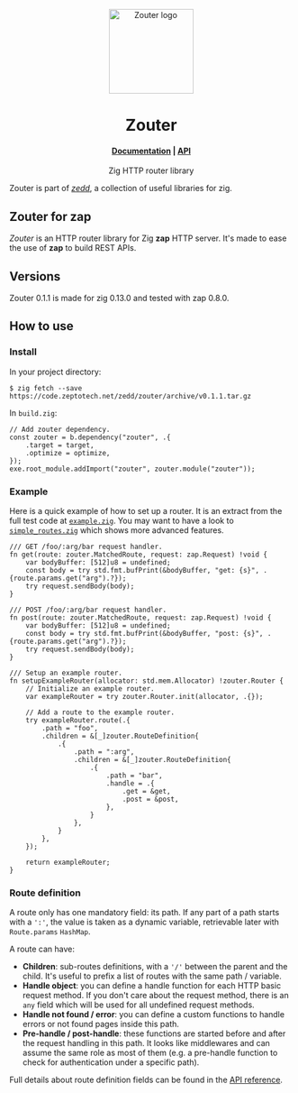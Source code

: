 <p align="center">
	<a href="https://code.zeptotech.net/zedd/zouter">
		<picture>
			<img alt="Zouter logo" width="150" src="https://code.zeptotech.net/zedd/zouter/raw/branch/main/logo.svg" />
		</picture>
	</a>
</p>

<h1 align="center">
	Zouter
</h1>

<h4 align="center">
	<a href="https://code.zeptotech.net/zedd/zouter">Documentation</a>
|
	<a href="https://zedd.zeptotech.net/zouter/api">API</a>
</h4>

<p align="center">
	Zig HTTP router library
</p>

Zouter is part of [_zedd_](https://code.zeptotech.net/zedd), a collection of useful libraries for zig.

## Zouter for zap

_Zouter_ is an HTTP router library for Zig **zap** HTTP server. It's made to ease the use of **zap** to build REST APIs.

## Versions

Zouter 0.1.1 is made for zig 0.13.0 and tested with zap 0.8.0.

## How to use

### Install

In your project directory:

```shell
$ zig fetch --save https://code.zeptotech.net/zedd/zouter/archive/v0.1.1.tar.gz
```

In `build.zig`:

```zig
// Add zouter dependency.
const zouter = b.dependency("zouter", .{
	.target = target,
	.optimize = optimize,
});
exe.root_module.addImport("zouter", zouter.module("zouter"));
```

### Example

Here is a quick example of how to set up a router. It is an extract from the full test code at [`example.zig`](https://code.zeptotech.net/zedd/zouter/src/branch/main/tests/example.zig). You may want to have a look to [`simple_routes.zig`](https://code.zeptotech.net/zedd/zouter/src/branch/main/tests/simple_routes.zig) which shows more advanced features.

```zig
/// GET /foo/:arg/bar request handler.
fn get(route: zouter.MatchedRoute, request: zap.Request) !void {
	var bodyBuffer: [512]u8 = undefined;
	const body = try std.fmt.bufPrint(&bodyBuffer, "get: {s}", .{route.params.get("arg").?});
	try request.sendBody(body);
}

/// POST /foo/:arg/bar request handler.
fn post(route: zouter.MatchedRoute, request: zap.Request) !void {
	var bodyBuffer: [512]u8 = undefined;
	const body = try std.fmt.bufPrint(&bodyBuffer, "post: {s}", .{route.params.get("arg").?});
	try request.sendBody(body);
}

/// Setup an example router.
fn setupExampleRouter(allocator: std.mem.Allocator) !zouter.Router {
	// Initialize an example router.
	var exampleRouter = try zouter.Router.init(allocator, .{});

	// Add a route to the example router.
	try exampleRouter.route(.{
		.path = "foo",
		.children = &[_]zouter.RouteDefinition{
			.{
				.path = ":arg",
				.children = &[_]zouter.RouteDefinition{
					.{
						.path = "bar",
						.handle = .{
							.get = &get,
							.post = &post,
						},
					}
				},
			}
		},
	});

	return exampleRouter;
}
```

### Route definition

A route only has one mandatory field: its path. If any part of a path starts with a `':'`, the value is taken as a dynamic variable, retrievable later with `Route.params` `HashMap`.

A route can have:

- **Children**: sub-routes definitions, with a `'/'` between the parent and the child. It's useful to prefix a list of routes with the same path / variable.
- **Handle object**: you can define a handle function for each HTTP basic request method. If you don't care about the request method, there is an `any` field which will be used for all undefined request methods.
- **Handle not found / error**: you can define a custom functions to handle errors or not found pages inside this path.
- **Pre-handle / post-handle**: these functions are started before and after the request handling in this path. It looks like middlewares and can assume the same role as most of them (e.g. a pre-handle function to check for authentication under a specific path).

Full details about route definition fields can be found in the [API reference](https://zedd.zeptotech.net/zouter/api).

